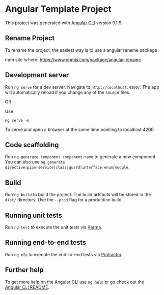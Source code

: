 # Angular Template Project

This project was generated with [Angular CLI](https://github.com/angular/angular-cli) version 9.1.9.



## Rename Project

To rename the project, the easiest way is to use a angular rename package

npm site is here: https://www.npmjs.com/package/angular-rename



## Development server

Run `ng serve` for a dev server. Navigate to `http://localhost:4200/`. The app will automatically reload if you change any of the source files.

OR

Use

```shell
ng serve -o
```

To serve and open a browser at the some time pointing to localhost:4200



## Code scaffolding

Run `ng generate component component-name` to generate a new component. You can also use `ng generate directive|pipe|service|class|guard|interface|enum|module`.



## Build

Run `ng build` to build the project. The build artifacts will be stored in the `dist/` directory. Use the `--prod` flag for a production build.



## Running unit tests

Run `ng test` to execute the unit tests via [Karma](https://karma-runner.github.io).



## Running end-to-end tests

Run `ng e2e` to execute the end-to-end tests via [Protractor](http://www.protractortest.org/).



## Further help

To get more help on the Angular CLI use `ng help` or go check out the [Angular CLI README](https://github.com/angular/angular-cli/blob/master/README.md).
